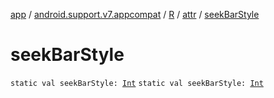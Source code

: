[app](../../../index.md) / [android.support.v7.appcompat](../../index.md) / [R](../index.md) / [attr](index.md) / [seekBarStyle](./seek-bar-style.md)

# seekBarStyle

`static val seekBarStyle: `[`Int`](https://kotlinlang.org/api/latest/jvm/stdlib/kotlin/-int/index.html)
`static val seekBarStyle: `[`Int`](https://kotlinlang.org/api/latest/jvm/stdlib/kotlin/-int/index.html)